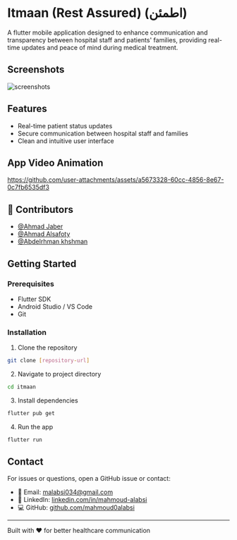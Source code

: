 # Itmaan (Rest Assured) (اطمئن)
A flutter mobile application designed to enhance communication and transparency between hospital staff and patients' families, providing real-time updates and peace of mind during medical treatment.

## Screenshots

![screenshots](https://github.com/user-attachments/assets/1f1b86aa-e2d2-4e0a-8998-4aeba51586e5)

## Features

- Real-time patient status updates
- Secure communication between hospital staff and families
- Clean and intuitive user interface

## App Video Animation

https://github.com/user-attachments/assets/a5673328-60cc-4856-8e67-0c7fb6535df3

## 👥 Contributors

- [@Ahmad Jaber](https://github.com/Ahmad-Jaber1)
- [@Ahmad Alsafoty](https://github.com/alsafoty)
- [@Abdelrhman khshman](https://github.com/abd-khshman)

## Getting Started

### Prerequisites

- Flutter SDK
- Android Studio / VS Code
- Git

### Installation

1. Clone the repository
```bash
git clone [repository-url]
```

2. Navigate to project directory
```bash
cd itmaan
```

3. Install dependencies
```bash
flutter pub get
```

4. Run the app
```bash
flutter run
```

## Contact

For issues or questions, open a GitHub issue or contact:
- 📧 Email: [malabsi034@gmail.com](mailto:malabsi034@gmail.com)
- 💼 LinkedIn: [linkedin.com/in/mahmoud-alabsi](https://www.linkedin.com/in/mahmoud-alabsi)
- 💻 GitHub: [github.com/mahmoud0alabsi](https://github.com/mahmoud0alabsi)

---

Built with ❤️ for better healthcare communication
